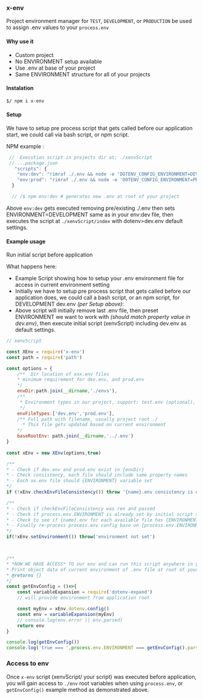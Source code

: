 ### x-env
Project environment manager for `TEST`, `DEVELOPMENT`, or `PRODUCTION`  be used to assign .env values to your `process.env`



#### Why use it

- Custom project
- No ENVIRONMENT setup available
- Use .env at base of your project
- Same ENVIRONMENT structure for all of your projects



#### Instalation

```sh
$/ npm i x-env
```

#### Setup
We have to setup pre process script that gets called before our application start, we could call via bash script, or npm script.

NPM example :
```js
 //  Execution script in projects dir at: ./xenvScript
 // ...package.json
   "scripts": {
    "env:dev": "rimraf ./.env && node -e 'DOTENV_CONFIG_ENVIRONMENT=DEVELOPMENT' && node -r dotenv/config ./xenvScript dotenv_config_path=./xenvScript/envs/dev.env",
    "env:prod": "rimraf ./.env && node -e 'DOTENV_CONFIG_ENVIRONMENT=PRODUCTION' &&node -r dotenv/config ./xenvScript dotenv_config_path=./xenvScript/envs/prod.env",
  }

  // /$ npm env:dev # generates new .env at root of your project 
```
Above `env:dev` gets executed removing pre/existing ./.env then sets ENVIRONMENT=DEVELOPMENT same as in your env:dev file, then executes the script at `./xenvScript/index` with dotenv>dev.env default settings.



#### Example usage
Run initial script before application

What happens here:

* Example Script showing how to setup your .env environment file for access in current environment setting
* Initially we have to setup pre process script that gets called before our application does, we could call a bash script, or an npm script, for DEVELOPMENT dev.env _(per Setup above)_:  
*  Above script will initially remove last .env file, then preset ENVIRONMENT we want to work with _(should match property value in dev.env)_, then execute initial script (xenvScript) including dev.env as default settings.


```js
// xenvScript

const XEnv = require('x-env')
const path = require('path')

const options = {
    /**  Dir location of xxx.env files 
    * minimum requirement for dev.env, and prod.env
    */
    envDir:path.join(__dirname,'./envs'),
    /** 
     * Environment types in our project, support: test.env (optional), dev.env (required), prod.env (required) - and should exist in {envDir}
     */
    envFileTypes:['dev.env','prod.env'],
    /** Full path with filename, usually project root ./
      * This file gets updated based on current environment  
    */
    baseRootEnv: path.join(__dirname,'../.env')
}
    
const xEnv = new XEnv(options,true)

/**
* - Check if dev.env and prod.env exist in {envDir} 
* - Check consistency, each file should include same property names
* - Each xx.env file should {ENVIRONMENT} variable set
*/
if (!xEnv.checkEnvFileConsistency()) throw '{name}.env consistency is not valid'

/** 
* - Check if checkEnvFileConsistency was ren and passed
* - Check if process.env.ENVIRONMENT is already set by initial script setting in package.json
* - Check to see if {name}.env for each available file has {ENVIRONMENT} set, and compares with process.env.ENVIRONMENT
* - Finally re-process process.env config base on {process.env.ENVIRONMENT} file selection
*/
if(!xEnv.setEnvironment()) throw('environment not set')



/**
* *NOW WE HAVE ACCESS* TO our env and can run this script anywhere in your app.
* Print object data of current environment of .env file at root of your application 
* @returns {}
*/
const getEnvConfig = ()=>{
    const variableExpansion = require('dotenv-expand')
    // will provide environment from application root

    const myEnv = xEnv.dotenv.config()
    const env = variableExpansion(myEnv)
    // console.log(env.error || env.parsed)
    return env
}

console.log(getEnvConfig())
console.log('true === ',process.env.ENVIRONMENT === getEnvConfig().parsed.ENVIRONMENT)

``` 

### Access to env
Once `x-env` script (xenvScript/ your script) was executed before application, you will gain access to `./env`
root variables when using `process.env`, or `getEnvConfig()` example method as demonstrated above.

